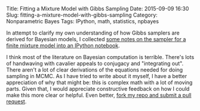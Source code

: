Title: Fitting a Mixture Model with Gibbs Sampling
Date: 2015-09-09 16:30
Slug: fitting-a-mixture-model-with-gibbs-sampling
Category: Nonparametric Bayes
Tags: IPython, math, statistics, npbayes

In attempt to clarify my own understanding of how Gibbs samplers are derived for Bayesian models, I collected [some notes on the sampler for a finite mixture model into an IPython notebook](https://github.com/tdhopper/notes-on-dirichlet-processes/blob/master/2015-09-02-fitting-a-mixture-model.ipynb).

I think most of the literature on Bayesian computation is terrible. There's lots of handwaving with cavalier appeals to conjugacy and "integrating out". There aren't a lot of clear derivations of the equations needed for doing sampling in MCMC. As I have tried to write about it myself, I have a better appreciation of why that might be: this is complex math with a lot of moving parts. Given that, I would appreciate constructive feedback on how I could make this more clear or helpful. Even better, [fork my repo and submit a pull request](https://github.com/tdhopper/notes-on-dirichlet-processes/pulls).